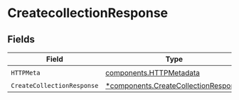 # CreatecollectionResponse


## Fields

| Field                                                                                       | Type                                                                                        | Required                                                                                    | Description                                                                                 |
| ------------------------------------------------------------------------------------------- | ------------------------------------------------------------------------------------------- | ------------------------------------------------------------------------------------------- | ------------------------------------------------------------------------------------------- |
| `HTTPMeta`                                                                                  | [components.HTTPMetadata](../../models/components/httpmetadata.md)                          | :heavy_check_mark:                                                                          | N/A                                                                                         |
| `CreateCollectionResponse`                                                                  | [*components.CreateCollectionResponse](../../models/components/createcollectionresponse.md) | :heavy_minus_sign:                                                                          | OK                                                                                          |